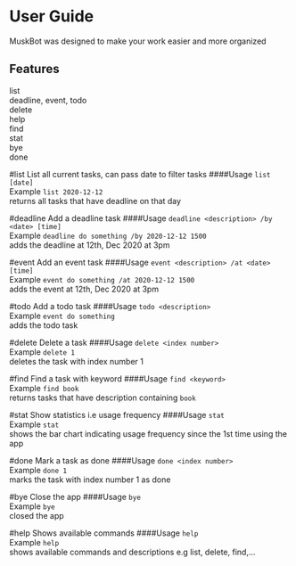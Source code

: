 # User Guide
MuskBot was designed to make your work easier and more organized 

## Features 
 list \
 deadline,
 event,
 todo \
 delete\
 help\
 find\
 stat\
 bye\
 done

#list
List all current tasks, can pass date to filter tasks
####Usage
`list [date]` \
Example
`list 2020-12-12` \
returns all tasks that have deadline on that day

#deadline
Add a deadline task
####Usage
`deadline <description> /by <date> [time]` \
Example
`deadline do something /by 2020-12-12 1500` \
adds the deadline at 12th, Dec 2020 at 3pm


#event
Add an event task
####Usage
`event <description> /at <date> [time]` \
Example
`event do something /at 2020-12-12 1500` \
adds the event at 12th, Dec 2020 at 3pm

#todo
Add a todo task
####Usage
`todo <description>` \
Example
`event do something` \
adds the todo task

#delete
Delete a task
####Usage
`delete <index number>` \
Example
`delete 1` \
deletes the task with index number 1

#find
Find a task with keyword
####Usage
`find <keyword>`\
Example
`find book`\
returns tasks that have description containing `book`
 
#stat
Show statistics i.e usage frequency
####Usage
`stat` \
Example
`stat` \
shows the bar chart indicating usage frequency since the 1st time using the app

#done
Mark a task as done
####Usage
`done <index number>` \
Example
`done 1` \
marks the task with index number 1 as done

#bye
Close the app
####Usage
`bye` \
Example
`bye` \
closed the app

#help
Shows available commands
####Usage
`help` \
Example
`help` \
shows available commands and descriptions e.g list, delete, find,...

